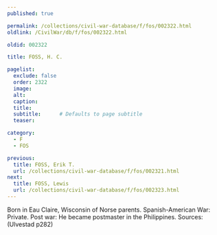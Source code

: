 ```yaml
---
published: true

permalink: /collections/civil-war-database/f/fos/002322.html
oldlink: /CivilWar/db/f/fos/002322.html

oldid: 002322

title: FOSS, H. C.

pagelist:
  exclude: false
  order: 2322
  image: 
  alt:
  caption:
  title:
  subtitle:      # Defaults to page subtitle
  teaser:

category: 
  - F 
  - FOS

previous:
  title: FOSS, Erik T.
  url: /collections/civil-war-database/f/fos/002321.html  
next:
  title: FOSS, Lewis
  url: /collections/civil-war-database/f/fos/002323.html   
---
```

Born in Eau Claire, Wisconsin of Norse parents. Spanish-American War: Private. Post war: He became postmaster in the Philippines. Sources: (Ulvestad p282)